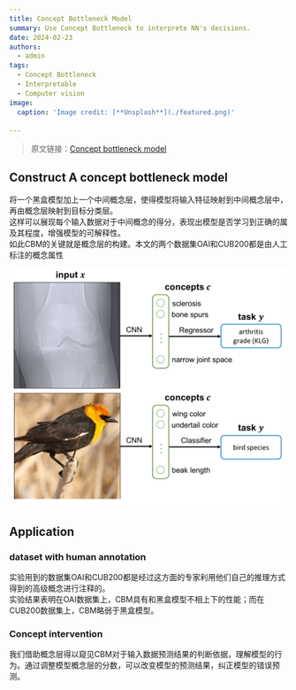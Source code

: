 ```yaml
---
title: Concept Bottleneck Model
summary: Use Concept Bottleneck to interprete NN's decisions.
date: 2024-02-23
authors:
  - admin
tags:
  - Concept Bottleneck
  - Interpretable
  - Computer vision
image:
  caption: 'Image credit: [**Unsplash**](./featured.png)'

---
```

> 原文链接：[Concept bottleneck model](https://arxiv.org/abs/2007.04612)
## Construct A concept bottleneck model

将一个黑盒模型加上一个中间概念层，使得模型将输入特征映射到中间概念层中，再由概念层映射到目标分类层。    
这样可以展现每个输入数据对于中间概念的得分，表现出模型是否学习到正确的属及其程度，增强模型的可解释性。    
如此CBM的关键就是概念层的构建。本文的两个数据集OAI和CUB200都是由人工标注的概念属性

![Alt text](./featured.png)
## Application

### dataset with human annotation

实验用到的数据集OAI和CUB200都是经过这方面的专家利用他们自己的推理方式得到的高级概念进行注释的。   
实验结果表明在OAI数据集上，CBM具有和黑盒模型不相上下的性能；而在CUB200数据集上，CBM略弱于黑盒模型。    

### Concept intervention

我们借助概念层得以窥见CBM对于输入数据预测结果的判断依据，理解模型的行为。通过调整模型概念层的分数，可以改变模型的预测结果，纠正模型的错误预测。
